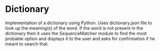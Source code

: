 # Dictionary
Implementation of a dictionary using Python. Uses dictionary.json file to look up the meaning(s) of the word. If the word is not present in the dictionary then it uses the SequenceMatcher module to find the most probable option and displays it to the user and asks for confirmation if he meant to search that.
